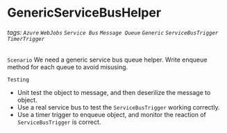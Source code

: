 # GenericServiceBusHelper
###### tags: `Azure` `WebJobs` `Service Bus` `Message Queue` `Generic` `ServiceBusTrigger` `TimerTrigger`

`Scenario` We need a generic service bus queue helper. Write enqueue method for each queue to avoid misusing.

`Testing`
- Unit test the object to message, and then deserilize the message to object.
- Use a real service bus to test the `ServiceBusTrigger` working correctly.
- Use a timer trigger to enqueue object, and monitor the reaction of `ServiceBusTrigger` is correct.